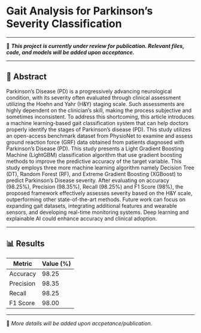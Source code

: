 # Gait Analysis for Parkinson’s Severity Classification

---

📢 ***This project is currently under review for publication. Relevant files, code, and models will be added upon acceptance.***

---

## 🧠 Abstract

Parkinson’s Disease (PD) is a progressively advancing neurological condition, with its severity
often evaluated through clinical assessment utilizing the Hoehn and Yahr (H&Y) staging scale.
Such assessments are highly dependent on the clinician’s skill, making the process subjective
and sometimes inconsistent. To address this shortcoming, this article introduces a machine
learning-based gait classification system that can help doctors properly identify the stages of
Parkinson’s disease (PD). This study utilizes an open-access benchmark dataset from PhysioNet
to examine and assess ground reaction force (GRF) data obtained from patients diagnosed with
Parkinson’s Disease (PD). This study presents a Light Gradient Boosting Machine (LightGBM)
classification algorithm that use gradient boosting methods to improve the predictive accuracy of
the target variable. This study employs three more machine learning algorithm namely Decision
Tree (DT), Random Forest (RF), and Extreme Gradient Boosting (XGBoost) to predict Parkinson’s
Disease severity. After evaluating on accuracy (98.25%), Precision (98.35%), Recall (98.25%)
and F1 Score (98%), the proposed framework effectively assesses severity based on the
H&Y scale, outperforming other state-of-the-art methods. Future work can focus on expanding
gait datasets, integrating additional features and wearable sensors, and developing real-time
monitoring systems. Deep learning and explainable AI could enhance accuracy and clinical
adoption.

---

## 📊 Results

| Metric     | Value (%) |
|------------|-----------|
| Accuracy   | 98.25     |
| Precision  | 98.35     |
| Recall     | 98.25     |
| F1 Score   | 98.00     |

---

📌 *More details will be added upon accpetance/publication.*
